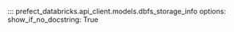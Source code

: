 ::: prefect_databricks.api_client.models.dbfs_storage_info
    options:
      show_if_no_docstring: True